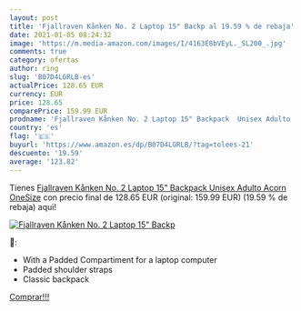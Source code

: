 ```yaml
---
layout: post
title: 'Fjallraven Kånken No. 2 Laptop 15" Backp al 19.59 % de rebaja'
date: 2021-01-05 08:24:32
image: 'https://m.media-amazon.com/images/I/4163E8bVEyL._SL200_.jpg'
comments: true
category: ofertas
author: ring
slug: 'B07D4LGRLB-es'
actualPrice: 128.65 EUR
currency: EUR
price: 128.65
comparePrice: 159.99 EUR
prodname: 'Fjallraven Kånken No. 2 Laptop 15" Backpack  Unisex Adulto  Acorn  OneSize'
country: 'es'
flag: '🇪🇸'
buyurl: 'https://www.amazon.es/dp/B07D4LGRLB/?tag=tolees-21'
descuento: '19.59'
average: '123.82'
---
```


Tienes [Fjallraven Kånken No. 2 Laptop 15" Backpack  Unisex Adulto  Acorn  OneSize](https://www.amazon.es/dp/B07D4LGRLB/?tag=tolees-21) con precio final de  128.65 EUR (original: 159.99 EUR) (19.59 %  de rebaja) aqui!

[![Fjallraven Kånken No. 2 Laptop 15" Backp](https://m.media-amazon.com/images/I/4163E8bVEyL._SL200_.jpg)](https://www.amazon.es/dp/B07D4LGRLB/?tag=tolees-21)

🔎:

- With a Padded Compartiment for a laptop computer
- Padded shoulder straps
- Classic backpack 

[Comprar!!!](https://www.amazon.es/dp/B07D4LGRLB/?tag=tolees-21)
